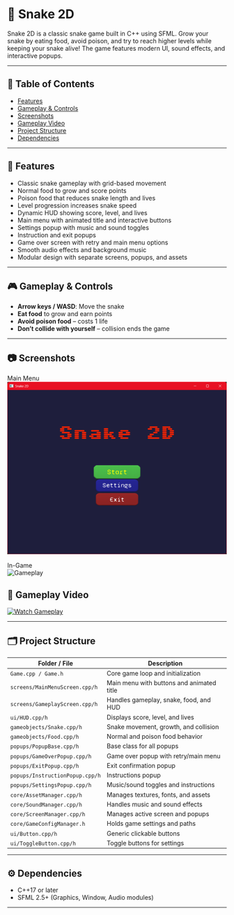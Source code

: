 # 🐍 Snake 2D

Snake 2D is a classic snake game built in C++ using SFML. Grow your snake by eating food, avoid poison, and try to reach higher levels while keeping your snake alive! The game features modern UI, sound effects, and interactive popups.

---

## 📌 Table of Contents

- [Features](#-features)
- [Gameplay & Controls](#-gameplay--controls)
- [Screenshots](#-screenshots)
- [Gameplay Video](#-gameplay-video)
- [Project Structure](#-project-structure)
- [Dependencies](#-dependencies)

---

## 🌟 Features

- Classic snake gameplay with grid-based movement
- Normal food to grow and score points
- Poison food that reduces snake length and lives
- Level progression increases snake speed
- Dynamic HUD showing score, level, and lives
- Main menu with animated title and interactive buttons
- Settings popup with music and sound toggles
- Instruction and exit popups
- Game over screen with retry and main menu options
- Smooth audio effects and background music
- Modular design with separate screens, popups, and assets

---

## 🎮 Gameplay & Controls

- **Arrow keys / WASD**: Move the snake
- **Eat food** to grow and earn points
- **Avoid poison food** – costs 1 life
- **Don’t collide with yourself** – collision ends the game

---

## 📷 Screenshots

Main Menu  
![Main Menu](menuscreen.png)

In-Game  
![Gameplay](gameplay.png)

## 🎥 Gameplay Video

[![Watch Gameplay](menuscreen.jpg)](https://www.canva.com/design/DAGyBZLI4aI/d-MvizY8fI2MwR2sZ2sIYg/edit?utm_content=DAGyBZLI4aI&utm_campaign=designshare&utm_medium=link2&utm_source=sharebutton)


---

## 🗂 Project Structure

| Folder / File                     | Description                                                   |
|----------------------------------|---------------------------------------------------------------|
| `Game.cpp / Game.h`               | Core game loop and initialization                             |
| `screens/MainMenuScreen.cpp/h`    | Main menu with buttons and animated title                     |
| `screens/GameplayScreen.cpp/h`    | Handles gameplay, snake, food, and HUD                        |
| `ui/HUD.cpp/h`                     | Displays score, level, and lives                               |
| `gameobjects/Snake.cpp/h`          | Snake movement, growth, and collision                         |
| `gameobjects/Food.cpp/h`           | Normal and poison food behavior                                |
| `popups/PopupBase.cpp/h`           | Base class for all popups                                      |
| `popups/GameOverPopup.cpp/h`       | Game over popup with retry/main menu                           |
| `popups/ExitPopup.cpp/h`           | Exit confirmation popup                                        |
| `popups/InstructionPopup.cpp/h`    | Instructions popup                                            |
| `popups/SettingsPopup.cpp/h`       | Music/sound toggles and instructions                           |
| `core/AssetManager.cpp/h`          | Manages textures, fonts, and assets                            |
| `core/SoundManager.cpp/h`          | Handles music and sound effects                                 |
| `core/ScreenManager.cpp/h`         | Manages active screen and popups                                |
| `core/GameConfigManager.h`         | Holds game settings and paths                                   |
| `ui/Button.cpp/h`                  | Generic clickable buttons                                       |
| `ui/ToggleButton.cpp/h`            | Toggle buttons for settings                                     |

---

## ⚙ Dependencies

- C++17 or later
- SFML 2.5+ (Graphics, Window, Audio modules)

---
